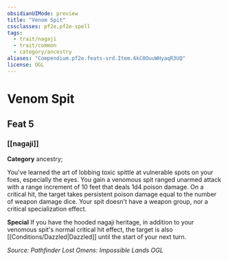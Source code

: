 ```yaml
---
obsidianUIMode: preview
title: "Venom Spit"
cssclasses: pf2e,pf2e-spell
tags:
  - trait/nagaji
  - trait/common
  - category/ancestry
aliases: "Compendium.pf2e.feats-srd.Item.6kC0OuuWHyaqR3UQ"
license: OGL
---
```

# Venom Spit
## Feat 5
### [[nagaji]]

**Category** ancestry; 




You've learned the art of lobbing toxic spittle at vulnerable spots on your foes, especially the eyes. You gain a venomous spit ranged unarmed attack with a range increment of 10 feet that deals 1d4 poison damage. On a critical hit, the target takes persistent poison damage equal to the number of weapon damage dice. Your spit doesn't have a weapon group, nor a critical specialization effect.

**Special** If you have the hooded nagaji heritage, in addition to your venomous spit's normal critical hit effect, the target is also [[Conditions/Dazzled|Dazzled]] until the start of your next turn.

*Source: Pathfinder Lost Omens: Impossible Lands*
*OGL*